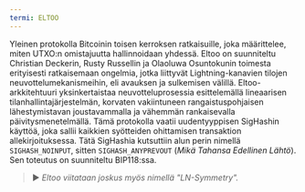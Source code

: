 ```yaml
---
termi: ELTOO
---
```


Yleinen protokolla Bitcoinin toisen kerroksen ratkaisuille, joka määrittelee, miten UTXO:n omistajuutta hallinnoidaan yhdessä. Eltoo on suunniteltu Christian Deckerin, Rusty Russellin ja Olaoluwa Osuntokunin toimesta erityisesti ratkaisemaan ongelmia, jotka liittyvät Lightning-kanavien tilojen neuvottelumekanismeihin, eli avauksen ja sulkemisen välillä. Eltoo-arkkitehtuuri yksinkertaistaa neuvotteluprosessia esittelemällä lineaarisen tilanhallintajärjestelmän, korvaten vakiintuneen rangaistuspohjaisen lähestymistavan joustavammalla ja vähemmän rankaisevalla päivitysmenetelmällä. Tämä protokolla vaatii uudentyyppisen SigHashin käyttöä, joka sallii kaikkien syötteiden ohittamisen transaktion allekirjoituksessa. Tätä SigHashia kutsuttiin alun perin nimellä `SIGHASH_NOINPUT`, sitten `SIGHASH_ANYPREVOUT` (*Mikä Tahansa Edellinen Lähtö*). Sen toteutus on suunniteltu BIP118:ssa.

> ► *Eltoo viitataan joskus myös nimellä "LN-Symmetry".*